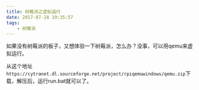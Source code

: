 ```yaml
---
title: 树莓派之虚拟运行
date: 2017-07-28 19:35:57
tags:
	- 树莓派
---
```


如果没有树莓派的板子，又想体验一下树莓派，怎么办？没事，可以用qemu来虚拟运行。

从这个地址`https://cytranet.dl.sourceforge.net/project/rpiqemuwindows/qemu.zip`下载，解压后，运行run.bat就可以了。



